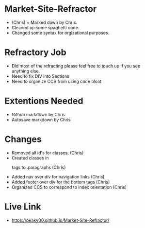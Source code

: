  # Market-Site-Refractor
- (Chris) = Marked down by Chris.
- Cleaned up some spaghetti code. 
- Changed some syntax for orgizational purposes.

# Refractory Job
- Did most of the refracting please feel free to touch up if you see anything else.
- Need to fix DIV into Sections
- Need to organize CCS from using code bloat

# Extentions Needed
- Github markdown by Chris 
- Autosave markdown by Chris

#  Changes
- Removed all id's for classes. (Chris)
- Created classes in <p> tags to .paragraphs (Chris)
- Added nav over div for navigation links (Chris)
- Added footer over div for the bottom tags (Chris)
- Organized CCS to correspond to index orientation (Chris)

# Live Link
- https://peaky00.github.io/Market-Site-Refractor/